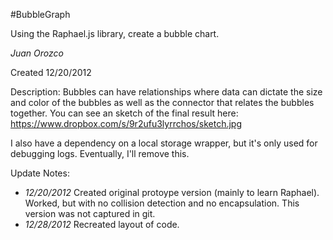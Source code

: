 #BubbleGraph

Using the Raphael.js library, create a bubble chart.

*Juan Orozco*

Created 12/20/2012

Description:
Bubbles can have relationships where data can dictate the size and color of the bubbles as well as the connector that relates the bubbles together. You can see an sketch of the final result here: https://www.dropbox.com/s/9r2ufu3lyrrchos/sketch.jpg

I also have a dependency on a local storage wrapper, but it's only used for debugging logs. Eventually, I'll remove this.

Update Notes:
- *12/20/2012*  Created original protoype version (mainly to learn Raphael). Worked, but with no collision detection and no encapsulation. This version was not captured in git.
- *12/28/2012*  Recreated layout of code.